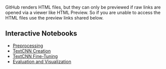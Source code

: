 GitHub renders HTML files, but they can only be previewed if raw links are opened via a viewer like HTML Preview. So if you are unable to access the HTML files use the preview links shared below.

## Interactive Notebooks
- [Preprocessing](https://htmlpreview.github.io/?https://raw.githubusercontent.com/yourusername/sentiment-analysis-next-plc/main/notebooks/1_preprocessing.html)
- [TextCNN Creation](https://htmlpreview.github.io/?https://raw.githubusercontent.com/yourusername/sentiment-analysis-next-plc/main/notebooks/2_textCNN_creation.html)
- [TextCNN Fine-Tuning](https://htmlpreview.github.io/?https://raw.githubusercontent.com/yourusername/sentiment-analysis-next-plc/main/notebooks/3_finetuning_textCNN.html)
- [Evaluation and Visualization](https://htmlpreview.github.io/?https://raw.githubusercontent.com/yourusername/sentiment-analysis-next-plc/main/notebooks/4_evaluation_and_visualization.html)

